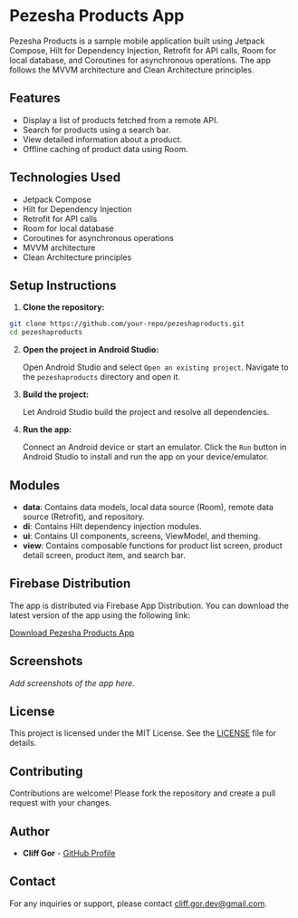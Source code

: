 # Pezesha Products App

Pezesha Products is a sample mobile application built using Jetpack Compose, Hilt for Dependency Injection, Retrofit for API calls, Room for local database, and Coroutines for asynchronous operations. The app follows the MVVM architecture and Clean Architecture principles.

## Features

- Display a list of products fetched from a remote API.
- Search for products using a search bar.
- View detailed information about a product.
- Offline caching of product data using Room.

## Technologies Used

- Jetpack Compose
- Hilt for Dependency Injection
- Retrofit for API calls
- Room for local database
- Coroutines for asynchronous operations
- MVVM architecture
- Clean Architecture principles

## Setup Instructions

1. **Clone the repository:**

```bash
git clone https://github.com/your-repo/pezeshaproducts.git
cd pezeshaproducts
```

2. **Open the project in Android Studio:**

   Open Android Studio and select `Open an existing project`. Navigate to the `pezeshaproducts` directory and open it.

3. **Build the project:**

   Let Android Studio build the project and resolve all dependencies.

4. **Run the app:**

   Connect an Android device or start an emulator. Click the `Run` button in Android Studio to install and run the app on your device/emulator.

## Modules

- **data**: Contains data models, local data source (Room), remote data source (Retrofit), and repository.
- **di**: Contains Hilt dependency injection modules.
- **ui**: Contains UI components, screens, ViewModel, and theming.
- **view**: Contains composable functions for product list screen, product detail screen, product item, and search bar.

## Firebase Distribution

The app is distributed via Firebase App Distribution. You can download the latest version of the app using the following link:

[Download Pezesha Products App](https://appdistribution.firebase.dev/i/0091d57e446d76a7)

## Screenshots

_Add screenshots of the app here._

## License

This project is licensed under the MIT License. See the [LICENSE](LICENSE) file for details.

## Contributing

Contributions are welcome! Please fork the repository and create a pull request with your changes.

## Author

- **Cliff Gor** - [GitHub Profile](https://github.com/cliff-gor)

## Contact

For any inquiries or support, please contact [cliff.gor.dev@gmail.com](mailto:cliff.gor.dev@gmail.com).